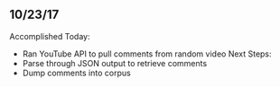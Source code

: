 ## 10/23/17
Accomplished Today:
+ Ran YouTube API to pull comments from random video
Next Steps:
+ Parse through JSON output to retrieve comments
+ Dump comments into corpus